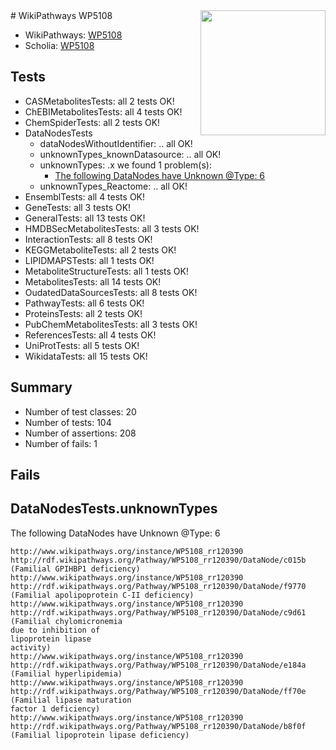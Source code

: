 <img style="float: right; width: 200px" src="https://upload.wikimedia.org/wikipedia/commons/thumb/8/83/Wplogo_with_text_500.png/640px-Wplogo_with_text_500.png" />
# WikiPathways WP5108

* WikiPathways: [WP5108](https://new.wikipathways.org/pathways/WP5108)
* Scholia: [WP5108](https://scholia.toolforge.org/wikipathways/WP5108)
## Tests
* CASMetabolitesTests: all 2 tests OK!
* ChEBIMetabolitesTests: all 4 tests OK!
* ChemSpiderTests: all 2 tests OK!
* DataNodesTests
    * dataNodesWithoutIdentifier: .. all OK!
    * unknownTypes_knownDatasource: .. all OK!
    * unknownTypes: .x we found 1 problem(s):
        * [The following DataNodes have Unknown @Type: 6](#839973e4)
    * unknownTypes_Reactome: .. all OK!
* EnsemblTests: all 4 tests OK!
* GeneTests: all 3 tests OK!
* GeneralTests: all 13 tests OK!
* HMDBSecMetabolitesTests: all 3 tests OK!
* InteractionTests: all 8 tests OK!
* KEGGMetaboliteTests: all 2 tests OK!
* LIPIDMAPSTests: all 1 tests OK!
* MetaboliteStructureTests: all 1 tests OK!
* MetabolitesTests: all 14 tests OK!
* OudatedDataSourcesTests: all 8 tests OK!
* PathwayTests: all 6 tests OK!
* ProteinsTests: all 2 tests OK!
* PubChemMetabolitesTests: all 3 tests OK!
* ReferencesTests: all 4 tests OK!
* UniProtTests: all 5 tests OK!
* WikidataTests: all 15 tests OK!


## Summary

* Number of test classes: 20
* Number of tests: 104
* Number of assertions: 208
* Number of fails: 1

## Fails

<a name="839973e4" />

## DataNodesTests.unknownTypes

The following DataNodes have Unknown @Type: 6
```
http://www.wikipathways.org/instance/WP5108_rr120390 http://rdf.wikipathways.org/Pathway/WP5108_rr120390/DataNode/c015b (Familial GPIHBP1 deficiency)
http://www.wikipathways.org/instance/WP5108_rr120390 http://rdf.wikipathways.org/Pathway/WP5108_rr120390/DataNode/f9770 (Familial apolipoprotein C-II deficiency)
http://www.wikipathways.org/instance/WP5108_rr120390 http://rdf.wikipathways.org/Pathway/WP5108_rr120390/DataNode/c9d61 (Familial chylomicronemia 
due to inhibition of 
lipoprotein lipase 
activity)
http://www.wikipathways.org/instance/WP5108_rr120390 http://rdf.wikipathways.org/Pathway/WP5108_rr120390/DataNode/e184a (Familial hyperlipidemia)
http://www.wikipathways.org/instance/WP5108_rr120390 http://rdf.wikipathways.org/Pathway/WP5108_rr120390/DataNode/ff70e (Familial lipase maturation 
factor 1 deficiency)
http://www.wikipathways.org/instance/WP5108_rr120390 http://rdf.wikipathways.org/Pathway/WP5108_rr120390/DataNode/b8f0f (Familial lipoprotein lipase deficiency)
```


